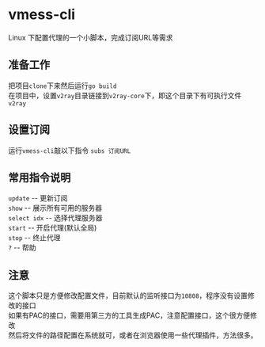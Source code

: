 # vmess-cli
Linux 下配置代理的一个小脚本，完成订阅URL等需求

## 准备工作
把项目`clone`下来然后运行`go build`  
在项目中，设置`v2ray`目录链接到`v2ray-core`下，即这个目录下有可执行文件`v2ray`

## 设置订阅
运行`vmess-cli`敲以下指令 `subs 订阅URL`

## 常用指令说明
`update` -- 更新订阅  
`show` -- 展示所有可用的服务器  
`select idx` -- 选择代理服务器  
`start` -- 开启代理(默认全局)  
`stop` -- 终止代理  
`?`    -- 帮助  

## 注意
这个脚本只是方便修改配置文件，目前默认的监听接口为`10808`，程序没有设置修改的接口  
如果有PAC的接口，需要用第三方的工具生成PAC，注意配置接口，这个很方便修改  
然后将文件的路径配置在系统就可，或者在浏览器使用一些代理插件，方法很多。
